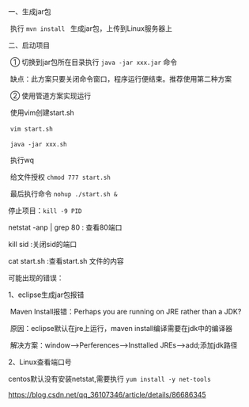 一、生成jar包

​	执行 `mvn install ` 生成jar包，上传到Linux服务器上

二、启动项目

​	① 切换到jar包所在目录执行 `java -jar xxx.jar` 命令

​		缺点：此方案只要关闭命令窗口，程序运行便结束。推荐使用第二种方案

​	② 使用管道方案实现运行

​		使用vim创建start.sh

​	`vim start.sh` 

​	`java -jar xxx.sh` 

​	执行wq

​	给文件授权 `chmod 777 start.sh` 

​	最后执行命令 `nohup ./start.sh &` 

停止项目：`kill -9 PID` 



netstat -anp | grep 80     : 查看80端口

kill sid                                :关闭sid的端口

cat start.sh                        :查看start.sh 文件的内容



可能出现的错误：

1、eclipse生成jar包报错

​		Maven Install报错：Perhaps you are running on JRE rather than a JDK?

​	原因：eclipse默认在jre上运行，maven install编译需要在jdk中的编译器

​	解决方案：window—>Perferences—>Insttalled JREs—>add;添加jdk路径

2、Linux查看端口号

centos默认没有安装netstat,需要执行 `yum install -y net-tools`  



https://blog.csdn.net/qq_36107346/article/details/86686345